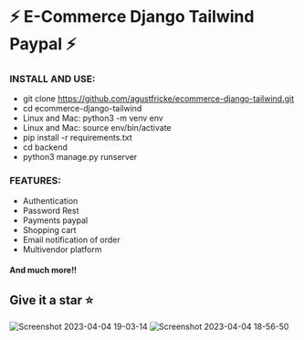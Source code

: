 # ⚡ E-Commerce Django Tailwind Paypal ⚡

### INSTALL AND USE:
- git clone https://github.com/agustfricke/ecommerce-django-tailwind.git
- cd ecommerce-django-tailwind
- Linux and Mac: python3 -m venv env
- Linux and Mac: source env/bin/activate
- pip install -r requirements.txt
- cd backend
- python3 manage.py runserver

### FEATURES:
- Authentication
- Password Rest
- Payments paypal
- Shopping cart
- Email notification of order
- Multivendor platform
#### And much more!!

## Give it a star ⭐

![Screenshot 2023-04-04 19-03-14](https://user-images.githubusercontent.com/110266171/229933467-f0ce6fe7-2eda-4424-8acd-43af2daf3d92.png)
![Screenshot 2023-04-04 18-56-50](https://user-images.githubusercontent.com/110266171/229933491-9c3411f5-e9ab-4d1b-bcfe-86f8d4583829.png)


